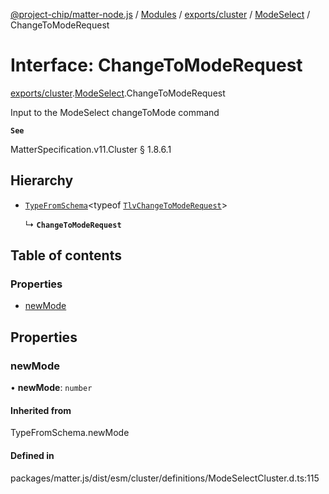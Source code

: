 [@project-chip/matter-node.js](../README.md) / [Modules](../modules.md) / [exports/cluster](../modules/exports_cluster.md) / [ModeSelect](../modules/exports_cluster.ModeSelect.md) / ChangeToModeRequest

# Interface: ChangeToModeRequest

[exports/cluster](../modules/exports_cluster.md).[ModeSelect](../modules/exports_cluster.ModeSelect.md).ChangeToModeRequest

Input to the ModeSelect changeToMode command

**`See`**

MatterSpecification.v11.Cluster § 1.8.6.1

## Hierarchy

- [`TypeFromSchema`](../modules/exports_tlv.md#typefromschema)\<typeof [`TlvChangeToModeRequest`](../modules/exports_cluster.ModeSelect.md#tlvchangetomoderequest)\>

  ↳ **`ChangeToModeRequest`**

## Table of contents

### Properties

- [newMode](exports_cluster.ModeSelect.ChangeToModeRequest.md#newmode)

## Properties

### newMode

• **newMode**: `number`

#### Inherited from

TypeFromSchema.newMode

#### Defined in

packages/matter.js/dist/esm/cluster/definitions/ModeSelectCluster.d.ts:115
